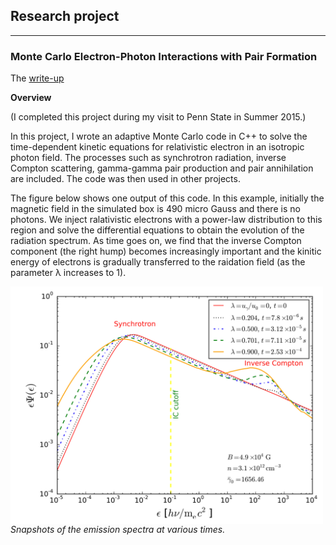 ## Research project
<hr>

### Monte Carlo Electron-Photon Interactions with Pair Formation

The [write-up](e_gamma_write_up.pdf)

**Overview**

(I completed this project during my visit to Penn State in Summer 2015.)

In this project, I wrote an adaptive Monte Carlo code in C++ to solve the time-dependent kinetic equations for relativistic electron in an isotropic
photon field. The processes such as synchrotron radiation, inverse Compton scattering, gamma-gamma pair production and pair annihilation are included. The code was then used in other projects.

The figure below shows one output of this code. In this example, initially the magnetic field in the simulated box is 490 micro Gauss and there is no photons. We inject ralativistic electrons with a power-law distribution to this region and solve the differential equations to obtain the evolution of the radiation spectrum. As time goes on, we find that the inverse Compton component (the right hump) becomes increasingly important and the kinitic energy of electrons is gradually transferred to the raidation field (as the parameter &lambda; increases to 1).
<p>
<img align="left" src="figs/e_gamma1.png" alt="drawing" width="500"/>
<em>Snapshots of the emission spectra at various times.</em>
 </p>

